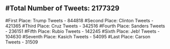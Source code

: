#Total Number of Tweets: 2177329 
---
#First Place: Trump Tweets - 844818
#Second Place: Clinton Tweets - 421365
#Third Place: Cruz Tweets - 342516
#Fourth Place: Sanders Tweets - 236151
#Fifth Place: Rubio Tweets - 142245
#Sixth Place: Jeb! Tweets - 104630
#Seventh Place: Kasich Tweets - 54095
#Last Place: Carson Tweets - 31509

